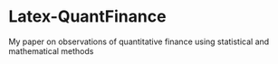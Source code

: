 # Latex-QuantFinance
My paper on observations of quantitative finance using statistical and mathematical methods
